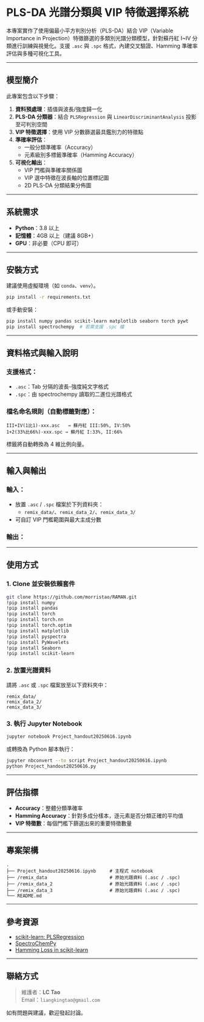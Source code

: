 # PLS-DA 光譜分類與 VIP 特徵選擇系統

本專案實作了使用偏最小平方判別分析（PLS-DA）結合 VIP（Variable Importance in Projection）特徵篩選的多類別光譜分類模型，針對蘇丹紅 I\~IV 分類進行訓練與視覺化。支援 `.asc` 與 `.spc` 格式，內建交叉驗證、Hamming 準確率評估與多種可視化工具。

---

## 模型簡介

此專案包含以下步驟：

1. **資料預處理**：插值與波長/強度歸一化
2. **PLS-DA 分類器**：結合 `PLSRegression` 與 `LinearDiscriminantAnalysis` 投影至可判別空間
3. **VIP 特徵選擇**：使用 VIP 分數篩選最具鑑別力的特徵點
4. **準確率評估**：
   - 一般分類準確率（Accuracy）
   - 元素級別多標籤準確率（Hamming Accuracy）
5. **可視化輸出**：
   - VIP 門檻與準確率關係圖
   - VIP 選中特徵在波長軸的位置標記圖
   - 2D PLS-DA 分類結果分佈圖

---

## 系統需求

- **Python**：3.8 以上
- **記憶體**：4GB 以上（建議 8GB+）
- **GPU**：非必要（CPU 即可）

---

## 安裝方式

建議使用虛擬環境（如 `conda`、`venv`）。

```bash
pip install -r requirements.txt
```

或手動安裝：

```bash
pip install numpy pandas scikit-learn matplotlib seaborn torch pywt
pip install spectrochempy  # 若需支援 .spc 檔
```

---

## 資料格式與輸入說明

### 支援格式：

- `.asc`：Tab 分隔的波長-強度純文字格式
- `.spc`：由 spectrochempy 讀取的二進位光譜格式

### 檔名命名規則（自動標籤對應）：

```
III+IV(1比1)-xxx.asc   → 蘇丹紅 III:50%, IV:50%
1+2(33%比66%)-xxx.spc → 蘇丹紅 I:33%, II:66%
```

標籤將自動轉換為 4 維比例向量。

---

## 輸入與輸出

### 輸入：

- 放置 `.asc` / `.spc` 檔案於下列資料夾：
  - `remix_data/`、`remix_data_2/`、`remix_data_3/`
- 可自訂 VIP 門檻範圍與最大主成分數

### 輸出：




---

## 使用方式

### 1. Clone 並安裝依賴套件

```bash
git clone https://github.com/morristao/RAMAN.git
!pip install numpy
!pip install pandas
!pip install torch
!pip install torch.nn
!pip install torch.optim
!pip install matplotlib
!pip install pyspectra
!pip install PyWavelets
!pip install Seaborn
!pip install scikit-learn
```

### 2. 放置光譜資料

請將 `.asc` 或 `.spc` 檔案放至以下資料夾中：

```RAMAN
remix_data/
remix_data_2/
remix_data_3/
```

### 3. 執行 Jupyter Notebook

```bash
jupyter notebook Project_handout20250616.ipynb
```

或轉換為 Python 腳本執行：

```bash
jupyter nbconvert --to script Project_handout20250616.ipynb
python Project_handout20250616.py
```

---

## 評估指標

- **Accuracy**：整體分類準確率
- **Hamming Accuracy**：針對多成分樣本，逐元素是否分類正確的平均值
- **VIP 特徵數**：每個門檻下篩選出來的重要特徵數量

---

## 專案架構

```RAMAN202506
.
├── Project_handout20250616.ipynb     # 主程式 notebook
├── /remix_data                       # 原始光譜資料 (.asc / .spc)
├── /remix_data_2                     # 原始光譜資料 (.asc / .spc)
├── /remix_data_3                     # 原始光譜資料 (.asc / .spc)
└── README.md
```

---

## 參考資源

- [scikit-learn: PLSRegression](https://scikit-learn.org/stable/modules/generated/sklearn.cross_decomposition.PLSRegression.html)
- [SpectroChemPy](https://www.spectrochempy.fr/)
- [Hamming Loss in scikit-learn](https://scikit-learn.org/stable/modules/generated/sklearn.metrics.hamming_loss.html)

---

## 聯絡方式

> 維護者：**LC Tao**\
> Email：`liangkingtao@gmail.com`

如有問題與建議，歡迎發起討論。

